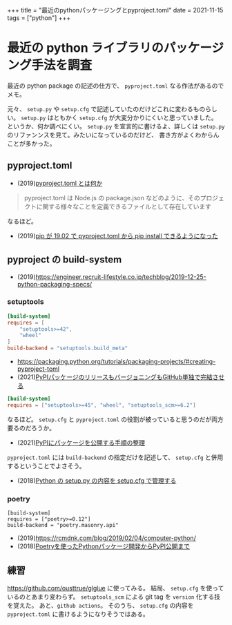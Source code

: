 +++
title = "最近のpythonパッケージングとpyproject.toml"
date = 2021-11-15
tags = ["python"]
+++

# 最近の python ライブラリのパッケージング手法を調査

最近の python package の記述の仕方で、 `pyproject.toml` なる作法があるのでメモ。

元々、 `setup.py` や `setup.cfg` で記述していたのだけどこれに変わるものらしい。
`setup.py` はともかく `setup.cfg` が大変分かりにくいと思っていました。
というか、何か調べにくい。
`setup.py` を宣言的に書けるよ、詳しくは `setup.py` のリファンンスを見て。みたいになっているのだけど、
書き方がよくわからんことが多かった。

## pyproject.toml

* (2019)[pyproject.toml とは何か](https://tech.515hikaru.net/post/2019-11-23-pyproject/)

> pyproject.toml は Node.js の package.json などのように、そのプロジェクトに関する様々なことを定義できるファイルとして存在しています

なるほど。

* (2019)[pip が 19.02 で pyproject.toml から pip install できるようになった](https://orolog.hatenablog.jp/entry/2019/03/24/223531)

## pyproject の build-system

* (2019)<https://engineer.recruit-lifestyle.co.jp/techblog/2019-12-25-python-packaging-specs/>

### setuptools

```toml
[build-system]
requires = [
    "setuptools>=42",
    "wheel"
]
build-backend = "setuptools.build_meta"
```

* <https://packaging.python.org/tutorials/packaging-projects/#creating-pyproject-toml>
* (2021)[PyPIパッケージのリリースもバージョニングもGitHub単独で完結させる](https://zenn.dev/detsu/articles/5d74bf72e96a0f)

```toml
[build-system]
requires = ["setuptools>=45", "wheel", "setuptools_scm>=6.2"]
```

なるほど。
`setup.cfg` と `pyproject.toml` の役割が被っていると思うのだが両方要るのだろうか。

* (2021)[PyPIにパッケージを公開する手順の整理](https://hirayarn.hatenablog.com/entry/2021/11/08/214053)

`pyproject.toml` には `build-backend` の指定だけを記述して、 `setup.cfg` と併用するということでよさそう。

* (2018)[Python の setup.py の内容を setup.cfg で管理する](https://astropengu.in/posts/23/)

### poetry

```
[build-system]
requires = ["poetry>=0.12"]
build-backend = "poetry.masonry.api"
```

* (2019)<https://rcmdnk.com/blog/2019/02/04/computer-python/>
* (2018)[Poetryを使ったPythonパッケージ開発からPyPI公開まで](https://kk6.hateblo.jp/entry/2018/12/20/124151)

## 練習

<https://github.com/ousttrue/glglue> に使ってみる。
結局、 `setup.cfg` を使っているのとあまり変わらず。
`setuptools_scm` による git tag を `version` 化する技を覚えた。
あと、`github actions`。
そのうち、 `setup.cfg` の内容を `pyproject.toml` に書けるようになりそうではある。


